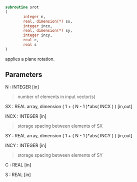 ```fortran
subroutine srot
(
        integer n,
        real, dimension(*) sx,
        integer incx,
        real, dimension(*) sy,
        integer incy,
        real c,
        real s
)
```

applies a plane rotation.

## Parameters
N : INTEGER [in]
> number of elements in input vector(s)

SX : REAL array, dimension ( 1 + ( N - 1 )*abs( INCX ) ) [in,out]

INCX : INTEGER [in]
> storage spacing between elements of SX

SY : REAL array, dimension ( 1 + ( N - 1 )*abs( INCY ) ) [in,out]

INCY : INTEGER [in]
> storage spacing between elements of SY

C : REAL [in]

S : REAL [in]
